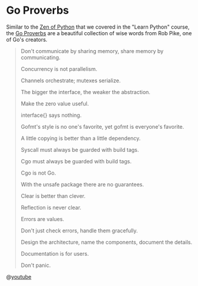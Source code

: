 # Go Proverbs

Similar to the [Zen of Python](https://peps.python.org/pep-0020/) that we covered in the "Learn Python" course, the [Go Proverbs](https://go-proverbs.github.io/) are a beautiful collection of wise words from Rob Pike, one of Go's creators.

> Don't communicate by sharing memory, share memory by communicating.
> 
> Concurrency is not parallelism.
> 
> Channels orchestrate; mutexes serialize.
> 
> The bigger the interface, the weaker the abstraction.
> 
> Make the zero value useful.
> 
> interface{} says nothing.
>
> Gofmt's style is no one's favorite, yet gofmt is everyone's favorite.
> 
> A little copying is better than a little dependency.
> 
> Syscall must always be guarded with build tags.
> 
> Cgo must always be guarded with build tags.
>
> Cgo is not Go.
>
> With the unsafe package there are no guarantees.
>
> Clear is better than clever.
>
> Reflection is never clear.
>
> Errors are values.
>
> Don't just check errors, handle them gracefully.
>
> Design the architecture, name the components, document the details.
>
> Documentation is for users.
>
> Don't panic.

@[youtube](https://www.youtube.com/watch?v=PAAkCSZUG1c)
